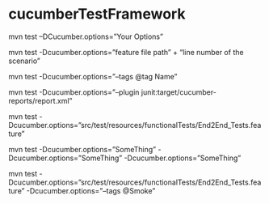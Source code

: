 # cucumberTestFramework
mvn test –DCucumber.options=”Your Options”

mvn test -Dcucumber.options=”feature file path” + “line number of the scenario”

mvn test -Dcucumber.options=”–tags @tag Name”

mvn test -Dcucumber.options=”–plugin junit:target/cucumber-reports/report.xml”

mvn test -Dcucumber.options=”src/test/resources/functionalTests/End2End_Tests.feature”

mvn test -Dcucumber.options=”SomeThing” -Dcucumber.options=”SomeThing” -Dcucumber.options=”SomeThing”

mvn test -Dcucumber.options=”src/test/resources/functionalTests/End2End_Tests.feature” -Dcucumber.options=”–tags @Smoke”
